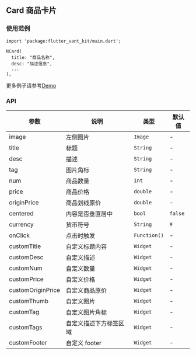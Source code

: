 ## Card 商品卡片

### 使用范例

```
import 'package:flutter_vant_kit/main.dart';

NCard(
  title: "商品名称",
  desc: "描述信息",
  ...
),
```

更多例子请参考[Demo](../example/lib/routes/demoCard.dart)

### API

| 参数  | 说明  | 类型  | 默认值  |
| ------------ | ------------ | ------------ | ------------ |
| image | 左侧图片 | `Image` | - |
| title | 标题 | `String` | - |
| desc | 描述 | `String` | - |
| tag | 图片角标 | `String` | - |
| num | 商品数量 | `int` | - |
| price | 商品价格 | `double` | - |
| originPrice | 商品划线原价 | `double` | - |
| centered | 内容是否垂直居中 | `bool` | `false` |
| currency | 货币符号 | `String` | `¥` |
| onClick | 点击时触发 | `Function()` | - |
| customTitle | 自定义标题内容 | `Widget` | - |
| customDesc | 自定义描述 | `Widget` | - |
| customNum | 自定义数量 | `Widget` | - |
| customPrice | 自定义价格 | `Widget` | - |
| customOriginPrice | 自定义商品原价 | `Widget` | - |
| customThumb | 自定义图片 | `Widget` | - |
| customTag | 自定义图片角标 | `Widget` | - |
| customTags | 自定义描述下方标签区域 | `Widget` | - |
| customFooter | 自定义 footer | `Widget` | - |
